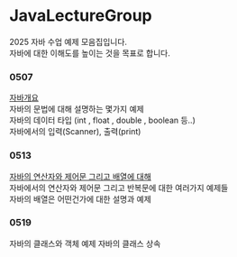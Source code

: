 # JavaLectureGroup
2025 자바 수업 예제 모음집입니다.<br>
자바에 대한 이해도를 높이는 것을 목표로 합니다.

### 0507
[자바개요](https://gold-century-3b0.notion.site/43-JAVA-05-07-9-1ec3bfade93280a9818ac99e6a65fb0e)</br>
자바의 문법에 대해 설명하는 몇가지 예제</br>
자바의 데이터 타입 (int , float , double , boolean 등..)</br>
자바에서의 입력(Scanner), 출력(print)</br>

### 0513
[자바의 연산자와 제어문 그리고 배열에 대해](https://gold-century-3b0.notion.site/46-JAVA-05-13-10-1f23bfade93280a4b51efd11189b8a05)</br>
자바에서의 연산자와 제어문 그리고 반복문에 대한 여러가지 예제들<br>
자바의 배열은 어떤건가에 대한 설명과 예제</br>

### 0519
자바의 클래스와 객체 예제
자바의 클래스 상속
